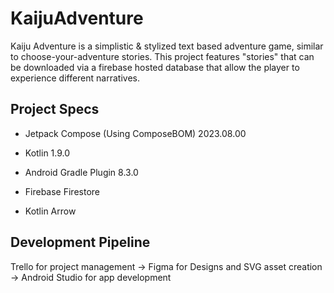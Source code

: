 # KaijuAdventure

Kaiju Adventure is a simplistic & stylized text based adventure game, similar to choose-your-adventure stories. This project features "stories" that can be downloaded via a firebase hosted database that allow the player to experience different narratives.

## Project Specs 

- Jetpack Compose (Using ComposeBOM) 2023.08.00

- Kotlin 1.9.0

- Android Gradle Plugin 8.3.0

- Firebase Firestore

- Kotlin Arrow 


## Development Pipeline 
Trello for project management -> 
Figma for Designs and SVG asset creation -> 
Android Studio for app development 

